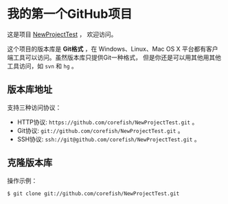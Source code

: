 # 我的第一个GitHub项目

这是项目 [NewProjectTest](https://github.com/corefish/NewProjectTest) ，
欢迎访问。

这个项目的版本库是 **Git格式** ，在 Windows、Linux、Mac OS X
平台都有客户端工具可以访问。虽然版本库只提供Git一种格式，
但是你还是可以用其他用其他工具访问，如 ``svn`` 和 ``hg`` 。

## 版本库地址

支持三种访问协议：

* HTTP协议: `https://github.com/corefish/NewProjectTest.git` 。
* Git协议: `git://github.com/corefish/NewProjectTest.git` 。
* SSH协议: `ssh://git@github.com/corefish/NewProjectTest.git` 。

## 克隆版本库

操作示例：

    $ git clone git://github.com/corefish/NewProjectTest.git
